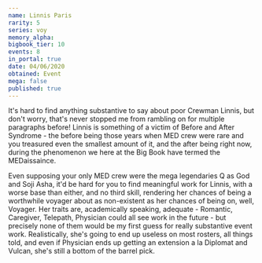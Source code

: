 ```yaml
---
name: Linnis Paris
rarity: 5
series: voy
memory_alpha:
bigbook_tier: 10
events: 8
in_portal: true
date: 04/06/2020
obtained: Event
mega: false
published: true
---
```


It's hard to find anything substantive to say about poor Crewman Linnis, but don't worry, that's never stopped me from rambling on for multiple paragraphs before! Linnis is something of a victim of Before and After Syndrome - the before being those years when MED crew were rare and you treasured even the smallest amount of it, and the after being right now, during the phenomenon we here at the Big Book have termed the MEDaissaince.

Even supposing your only MED crew were the mega legendaries Q as God and Soji Asha, it'd be hard for you to find meaningful work for Linnis, with a worse base than either, and no third skill, rendering her chances of being a worthwhile voyager about as non-existent as her chances of being on, well, Voyager. Her traits are, academically speaking, adequate - Romantic, Caregiver, Telepath, Physician could all see work in the future - but precisely none of them would be my first guess for really substantive event work. Realistically, she's going to end up useless on most rosters, all things told, and even if Physician ends up getting an extension a la Diplomat and Vulcan, she's still a bottom of the barrel pick.
